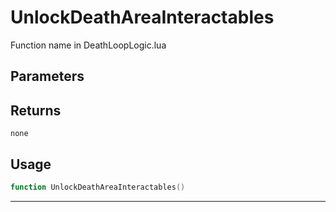 # UnlockDeathAreaInteractables
Function name in DeathLoopLogic.lua
## Parameters

## Returns
`none`
## Usage
```lua
function UnlockDeathAreaInteractables()
```
---
